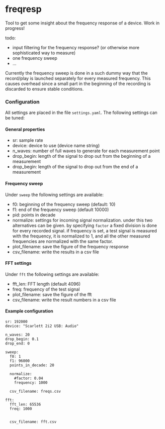 # freqresp
Tool to get some insight about the frequency response of a device. Work in
progress!

todo:
- input filtering for the frequency response? (or otherwise more sophisticated way to measure)
- one frequency sweep 
- ...

Currently the frequency sweep is done in a such dummy way that the record/play is launched separately for every 
measured frequency. This causes overhead since a small part in the beginning of the recording is discarded to ensure 
stable conditions. 

### Configuration
All settings are placed in the file `settings.yaml`. The following settings can be tuned:

#### General properties
- sr: sample rate
- device: device to use (device name string)
- n\_waves: number of full waves to generate for each measurement point
- drop\_begin: length of the signal to drop out from the beginning of a
  measurement
- drop\_begin: length of the signal to drop out from the end of a measurement

#### Frequency sweep
Under `sweep` the following settings are available: 
- f0: beginning of the frequency sweep (default: 10)
- f1: end of the frequency sweep (default 10000)
- pid: points in decade 
- normalize: settings for incoming signal normalization. under this two alternatives can be given. by specifying 
`factor` a fixed division is done for every recorded signal. if frequency is set, a test signal is measured with the 
frequency, it is normalized to 1, and all the other measured frequencies are normalized with the same factor.
- plot_filename: save the figure of the frequency response   
- csv_filename: write the results in a csv file 

#### FFT settings
Under `fft` the following settings are available:
- fft_len: FFT length (default 4096)
- freq: frequency of the test signal
- plot_filename: save the figure of the fft 
- csv_filename: write the result numbers in a csv file

#### Example configuration
```
sr: 192000
device: "Scarlett 2i2 USB: Audio"

n_waves: 20
drop_begin: 0.1
drop_end: 0

sweep:
  f0: 1
  f1: 96000
  points_in_decade: 20

  normalize:
    #factor: 0.04
    frequency: 1000

  csv_filename: freqs.csv

fft:
  fft_len: 65536
  freq: 1000


  csv_filename: fft.csv
```
